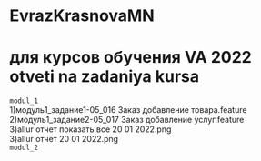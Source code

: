# EvrazKrasnovaMN
для курсов обучения VA 2022
otveti na zadaniya kursa    
========================
`modul_1`    
1)модуль1_задание1-05_016 Заказ добавление товара.feature    
2)модуль1_задание2-05_017 Заказ добавление услуг.feature    
3)allur отчет показать все 20 01 2022.png    
3)allur отчет 20 01 2022.png    
`modul_2`    
